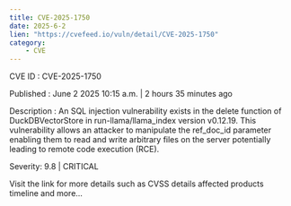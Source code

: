 ```yaml
---
title: CVE-2025-1750
date: 2025-6-2
lien: "https://cvefeed.io/vuln/detail/CVE-2025-1750"
category:
    - CVE
---
```


CVE ID : CVE-2025-1750

Published :  June 2
2025
10:15 a.m. | 2 hours
35 minutes ago

Description : An SQL injection vulnerability exists in the delete function of DuckDBVectorStore in run-llama/llama_index version v0.12.19. This vulnerability allows an attacker to manipulate the ref_doc_id parameter
enabling them to read and write arbitrary files on the server
potentially leading to remote code execution (RCE).

Severity: 9.8 | CRITICAL

Visit the link for more details
such as CVSS details
affected products
timeline
and more...
